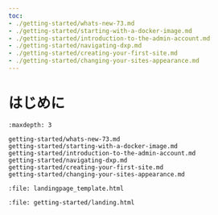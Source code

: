 ```yaml
---
toc:
- ./getting-started/whats-new-73.md
- ./getting-started/starting-with-a-docker-image.md
- ./getting-started/introduction-to-the-admin-account.md
- ./getting-started/navigating-dxp.md
- ./getting-started/creating-your-first-site.md
- ./getting-started/changing-your-sites-appearance.md
---
```

# はじめに

```{toctree}
:maxdepth: 3

getting-started/whats-new-73.md
getting-started/starting-with-a-docker-image.md
getting-started/introduction-to-the-admin-account.md
getting-started/navigating-dxp.md
getting-started/creating-your-first-site.md
getting-started/changing-your-sites-appearance.md
```

```{raw} html
:file: landingpage_template.html
```

```{raw} html
:file: getting-started/landing.html
```
